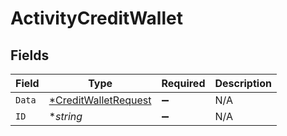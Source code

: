 # ActivityCreditWallet


## Fields

| Field                                                              | Type                                                               | Required                                                           | Description                                                        |
| ------------------------------------------------------------------ | ------------------------------------------------------------------ | ------------------------------------------------------------------ | ------------------------------------------------------------------ |
| `Data`                                                             | [*CreditWalletRequest](../../models/shared/creditwalletrequest.md) | :heavy_minus_sign:                                                 | N/A                                                                |
| `ID`                                                               | **string*                                                          | :heavy_minus_sign:                                                 | N/A                                                                |